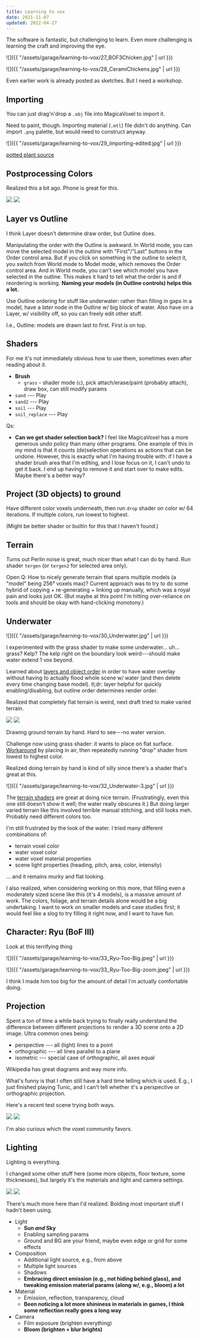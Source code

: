 ```yaml
---
title: Learning to vox
date: 2021-11-07
updated: 2022-04-27
---
```


The software is fantastic, but challenging to learn. Even more challenging is learning the craft and improving the eye.

![]({{ "/assets/garage/learning-to-vox/27_BOF3Chicken.jpg" | url }})

![]({{ "/assets/garage/learning-to-vox/28_CeramiChickens.jpg" | url }})

Even earlier work is already posted as sketches. But I need a workshop.

## Importing

You can just drag'n'drop  a `.obj` file into MagicaVoxel to import it.

Need to paint, though. Importing material (`.mtl`) file didn't do anything. Can import `.png` palette, but would need to construct anyway.

![]({{ "/assets/garage/learning-to-vox/29_Importing-edited.jpg" | url }})

<p class="figcaption">
<a href="https://free3d.com/3d-model/indoor-pot-plant-77983.html">
potted plant source
</a>
</p>


## Postprocessing Colors

Realized this a bit ago. Phone is great for this.

<div class="flex">
<img src="{{ "/assets/garage/learning-to-vox/29_Importing.jpg" | url }}" class="bare mh2 w-50 flex-auto">
<img src="{{ "/assets/garage/learning-to-vox/29_Importing-edited.jpg" | url }}" class="bare mh2 w-50 flex-auto">
</div>

## Layer vs Outline

I think Layer doesn't determine draw order, but Outline does.

Manipulating the order with the Outline is awkward. In World mode, you can move the selected model in the outline with "First"/"Last" buttons in the Order control area. But if you click on something in the outline to select it, you switch from World mode to Model mode, which removes the Order control area. And in World mode, you can't see which model you have selected in the outline. This makes it hard to tell what the order is and if reordering is working. **Naming your models (in Outline controls) helps this a lot.**

Use Outline ordering for stuff like underwater: rather than filling in gaps in a model, have a _later_ node in the Outline w/ big block of water. Also have on a Layer, w/ visibility off, so you can freely edit other stuff.

I.e., Outline: models are drawn last to first. First is on top.

## Shaders

For me it's not immediately obvious how to use them, sometimes even after reading about it.

- **Brush**
    - `grass` - shader mode (`c`), pick attach/erase/paint (probably attach), draw box, can still modify params
- `sand` --- Play
- `sand2` --- Play
- `soil` --- Play
- `soil_replace` --- Play

Qs:

- **Can we get shader selection back?** I feel like MagicaVoxel has a more generous undo policy than many other programs. One example of this in my mind is that it counts (de)selection operations as actions that can be undone. However, this is exactly what I'm having trouble with: if I have a shader brush area that I'm editing, and I lose focus on it, I can't undo to get it back. I end up having to remove it and start over to make edits. Maybe there's a better way?


## Project (3D objects) to ground

Have different color voxels underneath, then run `drop` shader on color w/ 64 iterations. If multiple colors, run lowest to highest.

(Might be better shader or builtin for this that I haven't found.)

## Terrain

Turns out Perlin noise is great, much nicer than what I can do by hand. Run shader `tergen` (or `tergen2` for selected area only).

Open Q: How to nicely generate terrain that spans multiple models (a "model" being 256³ voxels max)? Current approach was to try to do some hybrid of copying + re-generating + linking up manually, which was a royal pain and looks just OK. (But maybe at this point I'm hitting over-reliance on tools and should be okay with hand-clicking monotony.)

## Underwater

![]({{ "/assets/garage/learning-to-vox/30_Underwater.jpg" | url }})

I experimented with the grass shader to make some underwater... uh... grass? Kelp? The kelp right on the boundary look weird---should make water extend 1 vox beyond.

Learned about [layers and object order](#layer-vs-outline) in order to have water overlay without having to actually flood whole scene w/ water (and then delete every time changing base model). tl;dr: layer helpful for quickly enabling/disabling, but outline order determines render order.

Realized that completely flat terrain is weird, next draft tried to make varied terrain.

<div class="flex">
<img src="{{ "/assets/garage/learning-to-vox/31_Underwater-2.jpg" | url }}" class="bare mh2 w-50 flex-auto">
<img src="{{ "/assets/garage/learning-to-vox/31_Underwater-2-nowater.jpg" | url }}" class="bare mh2 w-50 flex-auto">
</div>

Drawing ground terrain by hand. Hard to see---no water version.

Challenge now using grass shader: it wants to place on flat surface. [Workaround](#project-3d-objects-to-ground) by placing in air, then repeatedly running "drop" shader from lowest to highest color.

Realized doing terrain by hand is kind of silly since there's a shader that's great at this.

![]({{ "/assets/garage/learning-to-vox/32_Underwater-3.jpg" | url }})

The [terrain shaders](#terrain) are great at doing nice terrain. (Frustratingly, even this one still doesn't show it well; the water really obscures it.) But doing larger varied terrain like this involved terrible manual stitching, and still looks meh. Probably need different colors too.

I'm still frustrated by the look of the water. I tried many different combinations of:
- terrain voxel color
- water voxel color
- water voxel material properties
- scene light properties (heading, pitch, area, color, intensity)

... and it remains murky and flat looking.

I also realized, when considering working on this more, that filling even a moderately sized scene like this (it's 4 models), is a massive amount of work. The colors, foliage, and terrain details alone would be a big undertaking. I want to work on smaller models and case studies first; it would feel like a slog to try filling it right now, and I want to have fun.


## Character: Ryu (BoF III)

Look at this terrifying thing

![]({{ "/assets/garage/learning-to-vox/33_Ryu-Too-Big.jpeg" | url }})

![]({{ "/assets/garage/learning-to-vox/33_Ryu-Too-Big-zoom.jpeg" | url }})

I think I made him too big for the amount of detail I'm actually comfortable doing.

## Projection

Spent a ton of time a while back trying to finally really understand the difference between different projections to render a 3D scene onto a 2D image. Ultra common ones being:

- perspective --- all (light) lines to a point
- orthographic --- all lines parallel to a plane
- isometric --- special case of orthographic, all axes equal

Wikipedia has great diagrams and way more info.

What's funny is that I often still have a hard time telling which is used. E.g., I just finished playing Tunic, and I can't tell whether it's a perspective or orthographic projection.

Here's a recent test scene trying both ways.

<div class="flex">
<img src="{{ "/assets/garage/learning-to-vox/36_Wood-shelf-room-2-iso.jpeg" | url }}" class="bare mh2 w-50 flex-auto">
<img src="{{ "/assets/garage/learning-to-vox/36_Wood-shelf-room-2-perspective.jpeg" | url }}" class="bare mh2 w-50 flex-auto">
</div>

I'm also curious which the voxel community favors.

## Lighting

Lighting is everything.

I changed some other stuff here (some more objects, floor texture, some thicknesses), but largely it's the materials and light and camera settings.

<div class="flex">
<img src="{{ "/assets/garage/learning-to-vox/36_Wood-shelf-room-1.jpeg" | url }}" class="bare mh2 w-50 flex-auto">
<img src="{{ "/assets/garage/learning-to-vox/36_Wood-shelf-room-2-perspective.jpeg" | url }}" class="bare mh2 w-50 flex-auto">
</div>

There's much more here than I'd realized. Bolding most important stuff I hadn't been using.

- Light
    - **Sun _and_ Sky**
    - Enabling sampling params
    - Ground and BG are your friend, maybe even edge or grid for some effects
- Composition
    - Additional light source, e.g., from above
    - Multiple light sources
    - Shadows
    - **Embracing direct emission (e.g., not hiding behind glass), and tweaking emission material params (along w/, e.g., bloom) a lot**
- Material
    - Emission, reflection, transparency, cloud
    - **Been noticing a lot more shininess in materials in games, I think some reflection really goes a long way**
- Camera
    - Film exposure (brighten everything)
    - **Bloom (brighten + blur brights)**
